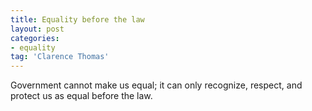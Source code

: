 ```yaml
---
title: Equality before the law
layout: post
categories:
- equality
tag: 'Clarence Thomas'
---
```


Government cannot make us equal; it can only recognize, respect, and protect us as equal before the law.
